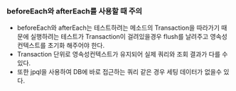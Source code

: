 

### beforeEach와 afterEach를 사용할 때 주의

- beforeEach와 afterEach는 테스트하려는 메소드의 Transaction을 따라가기 때문에 실행하려는 테스트가 Transaction이 걸려있을경우 flush를 날려주고 영속성 컨텍스트를 초기화 해주어야 한다.
- Transaction 단위로 영속성컨텍스트가 유지되어 실제 쿼리와 조회 결과가 다를 수 있다.
- 또한 jpql을 사용하여 DB에 바로 접근하는 쿼리 같은 경우 세팅 데이터가 없을수 있다.
